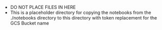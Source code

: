 - DO NOT PLACE FILES IN HERE
- This is a placeholder directory for copying the notebooks from the ./notebooks directory to this directory with token replacement for the GCS Bucket name
